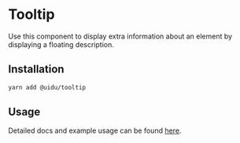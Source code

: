 # Tooltip

Use this component to display extra information about an element by displaying a floating description.

## Installation

```sh
yarn add @uidu/tooltip
```

## Usage

Detailed docs and example usage can be found [here](https://guidu.netlify.compackages/core/tooltip).
